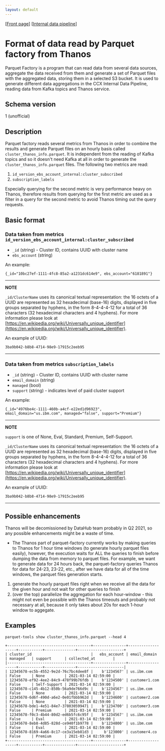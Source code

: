 ```yaml
---
layout: default
---
```

\[[Front page](../index.md)\] \[[Internal data pipeline](../internal_data_pipeline.md)\]

# Format of data read by Parquet factory from Thanos

Parquet Factory is a program that can read data from several data sources,
aggregate the data received from them and generate a set of Parquet files with
the aggregated data, storing them in a selected S3 bucket. It is used to
generate different data aggregations in the CCX Internal Data Pipeline, reading
data from Kafka topics and Thanos service.

## Schema version

1 (unofficial)

## Description

Parquet factory reads several metrics from Thanos in order to combine the results and
generate Parquet files on an hourly basis called `cluster_thanos_info.parquet`.
It is independent from the reading of Kafka topics and so it doesn't need Kafka at all in
order to generate the `cluster_thanos_info.parquet` files.
The following two metrics are read:

1. `id_version_ebs_account_internal:cluster_subscribed`
1. `subscription_labels`

Especially querying for the second metric is very performance heavy on Thanos, therefore
results from querying for the first metric are used as a filter in a query for the second metric
to avoid Thanos timing out the query requests.

## Basic format

### Data taken from metrics `id_version_ebs_account_internal:cluster_subscribed`

* `_id` (string) - Cluster ID, contains UUID with cluster name
* `ebs_account` (string)

An example:

```
{_id="10bc27ef-1111-4fc8-85a2-a1231dc614e9", ebs_account="6181891"}
```

---
**NOTE**

`_id/ClusterName` uses its canonical textual representation: the 16 octets of a
UUID are represented as 32 hexadecimal (base-16) digits, displayed in five
groups separated by hyphens, in the form 8-4-4-4-12 for a total of 36
characters (32 hexadecimal characters and 4 hyphens). For more information
please look at
[https://en.wikipedia.org/wiki/Universally_unique_identifier](https://en.wikipedia.org/wiki/Universally_unique_identifier).

An example of UUID:

```
3ba9b042-b8b8-4714-98e9-17915c2eeb95
```

---
### Data taken from metrics `subscription_labels`

* `_id` (string) - Cluster ID, contains UUID with cluster name
* `email_domain` (string)
* `managed` (bool)
* `support` (string) - indicates level of paid cluster support

An example:

```
{_id="4976be4c-1111-460b-a4cf-e22ed1d96923", email_domain="us.ibm.com", managed="false", support="Premium"}
```

---
**NOTE**

`support` is one of None, Eval, Standard, Premium, Self-Support.

`_id/ClusterName` uses its canonical textual representation: the 16 octets of a
UUID are represented as 32 hexadecimal (base-16) digits, displayed in five
groups separated by hyphens, in the form 8-4-4-4-12 for a total of 36
characters (32 hexadecimal characters and 4 hyphens). For more information
please look at
[https://en.wikipedia.org/wiki/Universally_unique_identifier](https://en.wikipedia.org/wiki/Universally_unique_identifier).

An example of UUID:

```
3ba9b042-b8b8-4714-98e9-17915c2eeb95
```

---

## Possible enhancements

Thanos will be decomissioned by DataHub team probably in Q2 2021, so any possible enhancements might be a waste of time.

- The Thanos part of parquet-factory currently works by making queries to Thanos for 1 hour time windows (to generate hourly parquet files easily), however, the execution waits for ALL the queries to finish before dumping the data from memory to parquet files. For example, we want to generate data for 24 hours back, the parquet-factory queries Thanos for data for 24-23, 23-22, etc., after we have data for all of the time windows, the parquet files generation starts.

1) generate the hourly parquet files right when we receive all the data for the given hour and not wait for other queries to finish
2) (over the top) parallelize the aggregation for each hour-window - this might not even be possible with the Thanos timeouts and probably not necessary at all, because it only takes about 20s for each 1-hour window to aggegate.


## Examples
`parquet-tools show cluster_thanos_info.parquet --head 4`

```
+--------------------------------------+---------------+-------------------+-----------+--------------+---------------------+
| cluster_id                           |   ebs_account | email_domain      | managed   | support      | collected_at        |
|--------------------------------------+---------------+-------------------+-----------+--------------+---------------------|
| 12345678-ec5b-4552-9e2d-76c7bc4dee8f |    b'1234567' | us.ibm.com        | False     | None         | 2021-03-14 02:59:00 |
| 12345678-ef92-4ee2-84c9-478f99b76fdb |    b'1234500' | customer1.com     | False     | Self-Support | 2021-03-14 02:59:00 |
| 12345678-c145-4b12-850b-56a9de766d9c |    b'1234567' | us.ibm.com        | False     | None         | 2021-03-14 02:59:00 |
| 12345678-6d6f-490d-a6e2-0e01fbbb962d |    b'1234600' | customer2.com     | False     | None         | 2021-03-14 02:59:00 |
| 12345678-bde1-4e51-84e7-378030599471 |    b'1234700' | customer3.com     | False     | Premium      | 2021-03-14 02:59:00 |
| 12345678-f0c3-4b44-80d2-ed6b5fc6c95f |    b'1234567' | us.ibm.com        | False     | Eval         | 2021-03-14 02:59:00 |
| 12345678-8eb8-4d85-828d-ce940f1b9778 |    b'1234800' | us.ibm.com        | False     | Eval         | 2021-03-14 02:59:00 |
| 12345678-8169-4a66-8c17-ce3a15eb81d3 |     b'123000' | customer4.co      | False     | Premium      | 2021-03-14 02:59:00 |
+--------------------------------------+---------------+-------------------+-----------+--------------+---------------------+
```